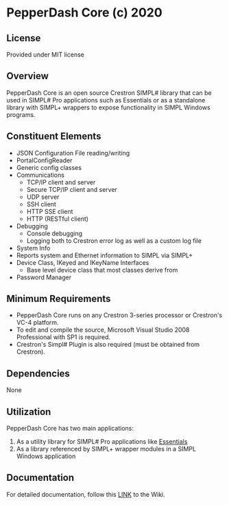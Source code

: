 # PepperDash Core (c) 2020

## License
Provided under MIT license

## Overview
PepperDash Core is an open source Crestron SIMPL# library that can be used in SIMPL# Pro applications such as Essentials or as a standalone library with SIMPL+ wrappers to expose functionality in SIMPL Windows programs.

## Constituent Elements

- JSON Configuration File reading/writing
- PortalConfigReader
- Generic config classes
- Communications 
	 - TCP/IP client and server
	 - Secure TCP/IP client and server
	 - UDP server
	 - SSH client
	 - HTTP SSE client
	 - HTTP (RESTful client)
- Debugging
	 - Console debugging
	 - Logging both to Crestron error log as well as a custom log file
- System Info
- Reports system and Ethernet information to SIMPL via SIMPL+
- Device Class, IKeyed and IKeyName Interfaces
	 - Base level device class that most classes derive from
- Password Manager

## Minimum Requirements
- PepperDash Core runs on any Crestron 3-series processor or Crestron's VC-4 platform.
- To edit and compile the source, Microsoft Visual Studio 2008 Professional with SP1 is required.
- Crestron's Simpl# Plugin is also required (must be obtained from Crestron).

## Dependencies

None

## Utilization
PepperDash Core has two main applications:

 1. As a utility library for SIMPL# Pro applications like [Essentials]([Essentials](https://github.com/PepperDash/Essentials))
 2. As a library referenced by SIMPL+ wrapper modules in a SIMPL Windows application

 ## Documentation
 For detailed documentation, follow this [LINK](https://github.com/PepperDash/PepperDashCore/wiki) to the Wiki.


